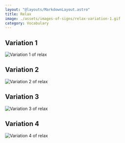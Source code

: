 ```yaml
---
layout: "@layouts/MarkdownLayout.astro"
title: Relax
image: ./assets/images-of-signs/relax-variation-1.gif
category: Vocabulary
---
```


## Variation 1

![Variation 1 of relax](@signs/relax-variation-1.gif)

## Variation 2

![Variation 2 of relax](@signs/relax-variation-2.gif)

## Variation 3

![Variation 3 of relax](@signs/relax-variation-3.gif)

## Variation 4

![Variation 4 of relax](@signs/merdeaf-relax-variation-4.png)
